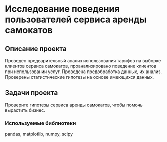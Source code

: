 # Исследование поведения пользователей сервиса аренды самокатов

## Описание проекта
Проведен предварительный анализ использования тарифов на выборке клиентов сервиса самокатов,
проанализировано поведение клиентов при использовании услуг. Проведена предобработка
данных, их анализ. Проверены статистические гипотезы на основе имеющихся данных.

## Задачи проекта
Проверите гипотезы сервиса аренды самокатов, чтобы помочь вырастить бизнес.

### Используемые библиотеки
pandas, matplotlib, numpy, scipy
